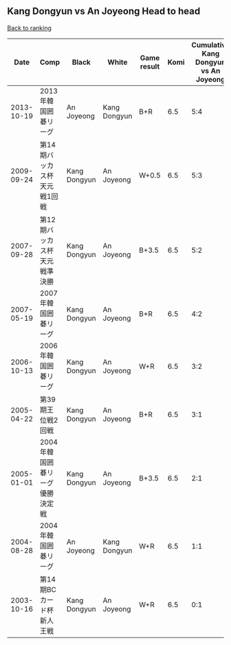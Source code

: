 ## Kang Dongyun vs An Joyeong Head to head

[Back to ranking](../../index.md)




| **Date** | **Comp** | **Black** | **White** | **Game result** | **Komi** | **Cumulative Kang Dongyun vs An Joyeong** | **Kang Dongyun streak** | **An Joyeong streak** | 
| --- | --- | --- | --- | --- | --- | --- | --- | --- |
| 2013-10-19 | 2013年韓国囲碁リーグ | An Joyeong | Kang Dongyun | B+R | 6.5 | 5:4 | 0 | 2 | 
| 2009-09-24 | 第14期バッカス杯天元戦1回戦 | Kang Dongyun | An Joyeong | W+0.5 | 6.5 | 5:3 | 0 | 1 | 
| 2007-09-28 | 第12期バッカス杯天元戦準決勝 | Kang Dongyun | An Joyeong | B+3.5 | 6.5 | 5:2 | 2 | 0 | 
| 2007-05-19 | 2007年韓国囲碁リーグ | Kang Dongyun | An Joyeong | B+R | 6.5 | 4:2 | 1 | 0 | 
| 2006-10-13 | 2006年韓国囲碁リーグ | Kang Dongyun | An Joyeong | W+R | 6.5 | 3:2 | 0 | 1 | 
| 2005-04-22 | 第39期王位戦2回戦 | Kang Dongyun | An Joyeong | B+R | 6.5 | 3:1 | 3 | 0 | 
| 2005-01-01 | 2004年韓国囲碁リーグ優勝決定戦 | Kang Dongyun | An Joyeong | B+3.5 | 6.5 | 2:1 | 2 | 0 | 
| 2004-08-28 | 2004年韓国囲碁リーグ | An Joyeong | Kang Dongyun | W+R | 6.5 | 1:1 | 1 | 0 | 
| 2003-10-16 | 第14期BCカード杯新人王戦 | Kang Dongyun | An Joyeong | W+R | 6.5 | 0:1 | 0 | 1 |




